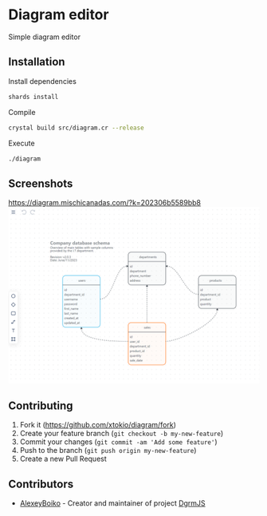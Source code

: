 # Diagram editor

Simple diagram editor

## Installation

Install dependencies
```bash
shards install
```
Compile
```bash
crystal build src/diagram.cr --release
```

Execute
```bash
./diagram
```

## Screenshots
https://diagram.mischicanadas.com/?k=202306b5589bb8
![Database](screenshots/diagram_01.png)

## Contributing

1. Fork it (<https://github.com/xtokio/diagram/fork>)
2. Create your feature branch (`git checkout -b my-new-feature`)
3. Commit your changes (`git commit -am 'Add some feature'`)
4. Push to the branch (`git push origin my-new-feature`)
5. Create a new Pull Request

## Contributors

- [AlexeyBoiko](https://github.com/AlexeyBoiko) - Creator and maintainer of project [DgrmJS](https://github.com/AlexeyBoiko/DgrmJS)
